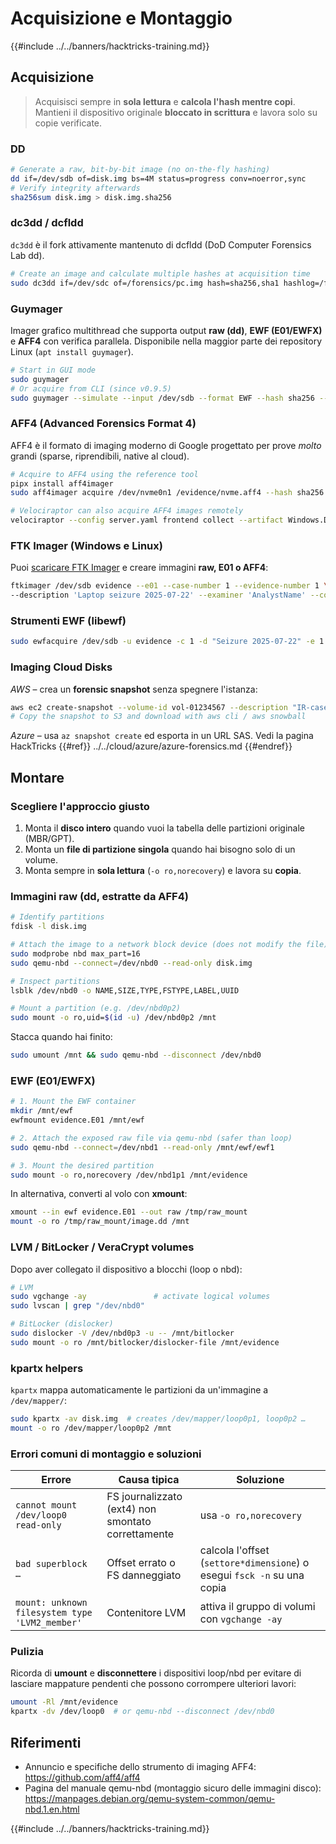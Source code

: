 # Acquisizione e Montaggio

{{#include ../../banners/hacktricks-training.md}}


## Acquisizione

> Acquisisci sempre in **sola lettura** e **calcola l'hash mentre copi**. Mantieni il dispositivo originale **bloccato in scrittura** e lavora solo su copie verificate.

### DD
```bash
# Generate a raw, bit-by-bit image (no on-the-fly hashing)
dd if=/dev/sdb of=disk.img bs=4M status=progress conv=noerror,sync
# Verify integrity afterwards
sha256sum disk.img > disk.img.sha256
```
### dc3dd / dcfldd

`dc3dd` è il fork attivamente mantenuto di dcfldd (DoD Computer Forensics Lab dd).
```bash
# Create an image and calculate multiple hashes at acquisition time
sudo dc3dd if=/dev/sdc of=/forensics/pc.img hash=sha256,sha1 hashlog=/forensics/pc.hashes log=/forensics/pc.log bs=1M
```
### Guymager
Imager grafico multithread che supporta output **raw (dd)**, **EWF (E01/EWFX)** e **AFF4** con verifica parallela. Disponibile nella maggior parte dei repository Linux (`apt install guymager`).
```bash
# Start in GUI mode
sudo guymager
# Or acquire from CLI (since v0.9.5)
sudo guymager --simulate --input /dev/sdb --format EWF --hash sha256 --output /evidence/drive.e01
```
### AFF4 (Advanced Forensics Format 4)

AFF4 è il formato di imaging moderno di Google progettato per prove *molto* grandi (sparse, riprendibili, native al cloud).
```bash
# Acquire to AFF4 using the reference tool
pipx install aff4imager
sudo aff4imager acquire /dev/nvme0n1 /evidence/nvme.aff4 --hash sha256

# Velociraptor can also acquire AFF4 images remotely
velociraptor --config server.yaml frontend collect --artifact Windows.Disk.Acquire --args device="\\.\\PhysicalDrive0" format=AFF4
```
### FTK Imager (Windows e Linux)

Puoi [scaricare FTK Imager](https://accessdata.com/product-download) e creare immagini **raw, E01 o AFF4**:
```bash
ftkimager /dev/sdb evidence --e01 --case-number 1 --evidence-number 1 \
--description 'Laptop seizure 2025-07-22' --examiner 'AnalystName' --compress 6
```
### Strumenti EWF (libewf)
```bash
sudo ewfacquire /dev/sdb -u evidence -c 1 -d "Seizure 2025-07-22" -e 1 -X examiner --format encase6 --compression best
```
### Imaging Cloud Disks

*AWS* – crea un **forensic snapshot** senza spegnere l'istanza:
```bash
aws ec2 create-snapshot --volume-id vol-01234567 --description "IR-case-1234 web-server 2025-07-22"
# Copy the snapshot to S3 and download with aws cli / aws snowball
```
*Azure* – usa `az snapshot create` ed esporta in un URL SAS. Vedi la pagina HackTricks {{#ref}}
../../cloud/azure/azure-forensics.md
{{#endref}}


## Montare

### Scegliere l'approccio giusto

1. Monta il **disco intero** quando vuoi la tabella delle partizioni originale (MBR/GPT).
2. Monta un **file di partizione singola** quando hai bisogno solo di un volume.
3. Monta sempre in **sola lettura** (`-o ro,norecovery`) e lavora su **copia**.

### Immagini raw (dd, estratte da AFF4)
```bash
# Identify partitions
fdisk -l disk.img

# Attach the image to a network block device (does not modify the file)
sudo modprobe nbd max_part=16
sudo qemu-nbd --connect=/dev/nbd0 --read-only disk.img

# Inspect partitions
lsblk /dev/nbd0 -o NAME,SIZE,TYPE,FSTYPE,LABEL,UUID

# Mount a partition (e.g. /dev/nbd0p2)
sudo mount -o ro,uid=$(id -u) /dev/nbd0p2 /mnt
```
Stacca quando hai finito:
```bash
sudo umount /mnt && sudo qemu-nbd --disconnect /dev/nbd0
```
### EWF (E01/EWFX)
```bash
# 1. Mount the EWF container
mkdir /mnt/ewf
ewfmount evidence.E01 /mnt/ewf

# 2. Attach the exposed raw file via qemu-nbd (safer than loop)
sudo qemu-nbd --connect=/dev/nbd1 --read-only /mnt/ewf/ewf1

# 3. Mount the desired partition
sudo mount -o ro,norecovery /dev/nbd1p1 /mnt/evidence
```
In alternativa, converti al volo con **xmount**:
```bash
xmount --in ewf evidence.E01 --out raw /tmp/raw_mount
mount -o ro /tmp/raw_mount/image.dd /mnt
```
### LVM / BitLocker / VeraCrypt volumes

Dopo aver collegato il dispositivo a blocchi (loop o nbd):
```bash
# LVM
sudo vgchange -ay               # activate logical volumes
sudo lvscan | grep "/dev/nbd0"

# BitLocker (dislocker)
sudo dislocker -V /dev/nbd0p3 -u -- /mnt/bitlocker
sudo mount -o ro /mnt/bitlocker/dislocker-file /mnt/evidence
```
### kpartx helpers

`kpartx` mappa automaticamente le partizioni da un'immagine a `/dev/mapper/`:
```bash
sudo kpartx -av disk.img  # creates /dev/mapper/loop0p1, loop0p2 …
mount -o ro /dev/mapper/loop0p2 /mnt
```
### Errori comuni di montaggio e soluzioni

| Errore | Causa tipica | Soluzione |
|-------|---------------|-----|
| `cannot mount /dev/loop0 read-only` | FS journalizzato (ext4) non smontato correttamente | usa `-o ro,norecovery` |
| `bad superblock …` | Offset errato o FS danneggiato | calcola l'offset (`settore*dimensione`) o esegui `fsck -n` su una copia |
| `mount: unknown filesystem type 'LVM2_member'` | Contenitore LVM | attiva il gruppo di volumi con `vgchange -ay` |

### Pulizia

Ricorda di **umount** e **disconnettere** i dispositivi loop/nbd per evitare di lasciare mappature pendenti che possono corrompere ulteriori lavori:
```bash
umount -Rl /mnt/evidence
kpartx -dv /dev/loop0  # or qemu-nbd --disconnect /dev/nbd0
```
## Riferimenti

- Annuncio e specifiche dello strumento di imaging AFF4: https://github.com/aff4/aff4
- Pagina del manuale qemu-nbd (montaggio sicuro delle immagini disco): https://manpages.debian.org/qemu-system-common/qemu-nbd.1.en.html

{{#include ../../banners/hacktricks-training.md}}
